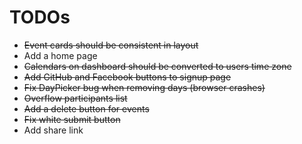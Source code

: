 # TODOs
- ~~Event cards should be consistent in layout~~
- Add a home page
- ~~Calendars on dashboard should be converted to users time zone~~
- ~~Add GitHub and Facebook buttons to signup page~~
- ~~Fix DayPicker bug when removing days (browser crashes)~~
- ~~Overflow participants list~~
- ~~Add a delete button for events~~
- ~~Fix white submit button~~
- Add share link
